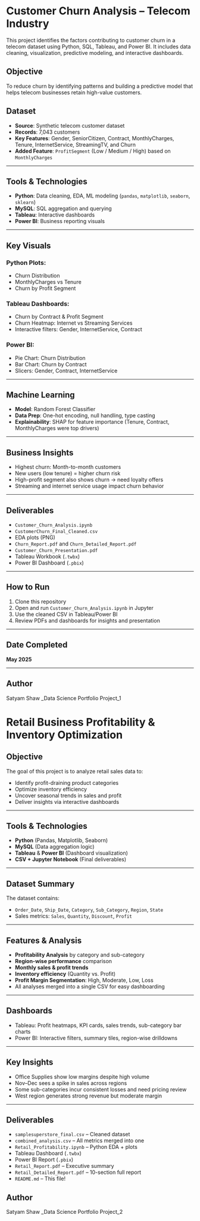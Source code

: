 #  Customer Churn Analysis – Telecom Industry
This project identifies the factors contributing to customer churn in a telecom dataset using Python, SQL, Tableau, and Power BI. It includes data cleaning, visualization, predictive modeling, and interactive dashboards.
## Objective
To reduce churn by identifying patterns and building a predictive model that helps telecom businesses retain high-value customers.
## Dataset
- **Source**: Synthetic telecom customer dataset
- **Records**: 7,043 customers
- **Key Features**: Gender, SeniorCitizen, Contract, MonthlyCharges, Tenure, InternetService, StreamingTV, and Churn
- **Added Feature**: `ProfitSegment` (Low / Medium / High) based on `MonthlyCharges`

---

##  Tools & Technologies
- **Python**: Data cleaning, EDA, ML modeling (`pandas`, `matplotlib`, `seaborn`, `sklearn`)
- **MySQL**: SQL aggregation and querying
- **Tableau**: Interactive dashboards
- **Power BI**: Business reporting visuals

---

##  Key Visuals
### Python Plots:
- Churn Distribution
- MonthlyCharges vs Tenure
- Churn by Profit Segment

### Tableau Dashboards:
- Churn by Contract & Profit Segment
- Churn Heatmap: Internet vs Streaming Services
- Interactive filters: Gender, InternetService, Contract

### Power BI:
- Pie Chart: Churn Distribution
- Bar Chart: Churn by Contract
- Slicers: Gender, Contract, InternetService

---

## Machine Learning
- **Model**: Random Forest Classifier
- **Data Prep**: One-hot encoding, null handling, type casting
- **Explainability**: SHAP for feature importance (Tenure, Contract, MonthlyCharges were top drivers)

---

##  Business Insights
- Highest churn: Month-to-month customers
-  New users (low tenure) = higher churn risk
-  High-profit segment also shows churn → need loyalty offers
-  Streaming and internet service usage impact churn behavior

---

##  Deliverables
- `Customer_Churn_Analysis.ipynb`
- `CustomerChurn_Final_Cleaned.csv`
- EDA plots (PNG)
- `Churn_Report.pdf` and `Churn_Detailed_Report.pdf`
- `Customer_Churn_Presentation.pdf`
- Tableau Workbook (`.twbx`) 
- Power BI Dashboard (`.pbix`) 

---

##  How to Run
1. Clone this repository
2. Open and run `Customer_Churn_Analysis.ipynb` in Jupyter
3. Use the cleaned CSV in Tableau/Power BI
4. Review PDFs and dashboards for insights and presentation

---

##  Date Completed
**May 2025**

---

## Author
Satyam Shaw
_Data Science Portfolio Project_1

# Retail Business Profitability & Inventory Optimization

##  Objective
The goal of this project is to analyze retail sales data to:
- Identify profit-draining product categories
- Optimize inventory efficiency
- Uncover seasonal trends in sales and profit
- Deliver insights via interactive dashboards

---

##  Tools & Technologies
- **Python** (Pandas, Matplotlib, Seaborn)
- **MySQL** (Data aggregation logic)
- **Tableau** & **Power BI** (Dashboard visualization)
- **CSV + Jupyter Notebook** (Final deliverables)

---

##  Dataset Summary
The dataset contains:
- `Order_Date`, `Ship_Date`, `Category`, `Sub_Category`, `Region`, `State`
- Sales metrics: `Sales`, `Quantity`, `Discount`, `Profit`

---

##  Features & Analysis
-  **Profitability Analysis** by category and sub-category
-  **Region-wise performance** comparison
-  **Monthly sales & profit trends**
-  **Inventory efficiency** (Quantity vs. Profit)
-  **Profit Margin Segmentation**: High, Moderate, Low, Loss
-   All analyses merged into a single CSV for easy dashboarding

---

##  Dashboards
- Tableau: Profit heatmaps, KPI cards, sales trends, sub-category bar charts
- Power BI: Interactive filters, summary tiles, region-wise drilldowns

---

##  Key Insights
- Office Supplies show low margins despite high volume
- Nov–Dec sees a spike in sales across regions
- Some sub-categories incur consistent losses and need pricing review
- West region generates strong revenue but moderate margin

---

##  Deliverables
- `samplesuperstore_final.csv` – Cleaned dataset
-  `combined_analysis.csv` – All metrics merged into one
-  `Retail_Profitability.ipynb` – Python EDA + plots
-  Tableau Dashboard (`.twbx`)
-  Power BI Report (`.pbix`)
-  `Retail_Report.pdf` – Executive summary
-  `Retail_Detailed_Report.pdf` – 10-section full report
-  `README.md` – This file!
## Author
Satyam Shaw
_Data Science Portfolio Project_2
